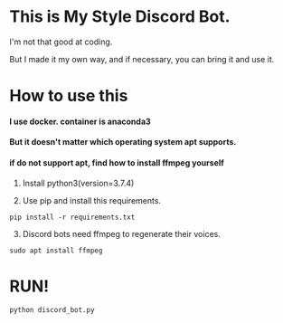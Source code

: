 # This is My Style Discord Bot.

 I'm not that good at coding.

 But I made it my own way, and if necessary, you can bring it and use it.
 

# How to use this
  
  #### I use docker. container is anaconda3
  
  #### But it doesn't matter which operating system apt supports.
  #### if do not support apt, find how to install ffmpeg yourself
  
  1. Install python3(version=3.7.4)

  2. Use pip and install this requirements.
  
    pip install -r requirements.txt


  3. Discord bots need ffmpeg to regenerate their voices.
    
    sudo apt install ffmpeg
    
    
# RUN!
    python discord_bot.py
